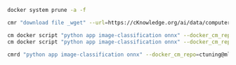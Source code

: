 ﻿```bash
docker system prune -a -f

cmr "download file _wget" --url=https://cKnowledge.org/ai/data/computer_mouse.jpg --verify=no --env.CM_DOWNLOAD_CHECKSUM=45ae5c940233892c2f860efdf0b66e7e

cm docker script "python app image-classification onnx" --docker_cm_repo=ctuning@mlcommons-ck --env.CM_IMAGE=computer_mouse.jpg
cm docker script "python app image-classification onnx" --docker_cm_repo=ctuning@mlcommons-ck --input=computer_mouse.jpg

cmrd "python app image-classification onnx" --docker_cm_repo=ctuning@mlcommons-ck --input=computer_mouse.jpg -j --docker_it

```
